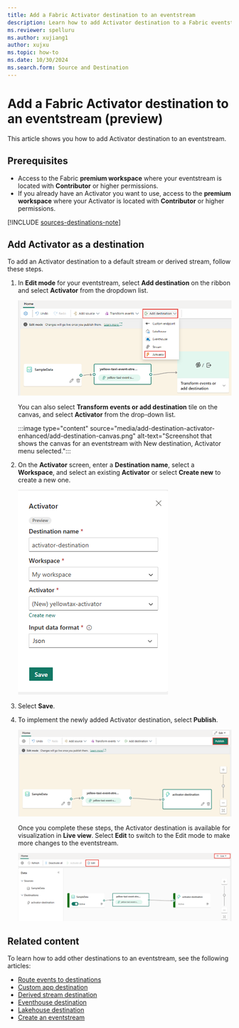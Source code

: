 ```yaml
---
title: Add a Fabric Activator destination to an eventstream
description: Learn how to add Activator destination to a Fabric eventstream.
ms.reviewer: spelluru
ms.author: xujiang1
author: xujxu
ms.topic: how-to
ms.date: 10/30/2024
ms.search.form: Source and Destination
---
```


# Add a Fabric Activator destination to an eventstream (preview)

This article shows you how to add Activator destination to an eventstream.

## Prerequisites

- Access to the Fabric **premium workspace** where your eventstream is located with **Contributor** or higher permissions.
- If you already have an Activator you want to use, access to the **premium workspace** where your Activator is located with **Contributor** or higher permissions.

[!INCLUDE [sources-destinations-note](./includes/sources-destinations-note.md)]

## Add Activator as a destination

To add an Activator destination to a default stream or derived stream, follow these steps.

1. In **Edit mode** for your eventstream, select **Add destination** on the ribbon and select **Activator** from the dropdown list.

   ![A screenshot of the Add destination dropdown list with Activator highlighted.](media/add-destination-activator-enhanced/add-destination.png)

    You can also select **Transform events or add destination** tile on the canvas, and select **Activator** from the drop-down list. 

    :::image type="content" source="media/add-destination-activator-enhanced/add-destination-canvas.png" alt-text="Screenshot that shows the canvas for an eventstream with New destination, Activator menu selected.":::
1. On the **Activator** screen, enter a **Destination name**, select a **Workspace**, and select an existing **Activator** or select **Create new** to create a new one.

   ![A screenshot of the Activator screen.](media/add-destination-activator-enhanced/activator-screen.png)
1. Select **Save**.
1. To implement the newly added Activator destination, select **Publish**.

   ![A screenshot of the stream and Activator destination in Edit mode with the Publish button highlighted.](media/add-destination-activator-enhanced/edit-mode.png)

    Once you complete these steps, the Activator destination is available for visualization in **Live view**. Select **Edit** to switch to the Edit mode to make more changes to the eventstream.

    ![A screenshot of the Activator destination available for visualization in Live view.](media/add-destination-activator-enhanced/live-view.png)


## Related content 

To learn how to add other destinations to an eventstream, see the following articles: 

- [Route events to destinations](add-manage-eventstream-destinations.md)
- [Custom app destination](add-destination-custom-app.md)
- [Derived stream destination](add-destination-derived-stream.md)
- [Eventhouse destination](add-destination-kql-database.md)
- [Lakehouse destination](add-destination-lakehouse.md)
- [Create an eventstream](create-manage-an-eventstream.md)


